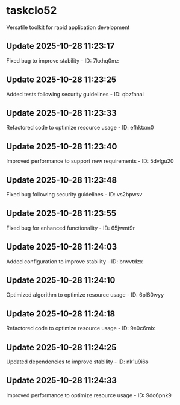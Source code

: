 # taskclo52
Versatile toolkit for rapid application development

## Update 2025-10-28 11:23:17
Fixed bug to improve stability - ID: 7kxhq0mz


## Update 2025-10-28 11:23:25
Added tests following security guidelines - ID: qbzfanai


## Update 2025-10-28 11:23:33
Refactored code to optimize resource usage - ID: efhktxm0


## Update 2025-10-28 11:23:40
Improved performance to support new requirements - ID: 5dvlgu20


## Update 2025-10-28 11:23:48
Fixed bug following security guidelines - ID: vs2bpwsv


## Update 2025-10-28 11:23:55
Fixed bug for enhanced functionality - ID: 65jwmt9r


## Update 2025-10-28 11:24:03
Added configuration to improve stability - ID: brwvtdzx


## Update 2025-10-28 11:24:10
Optimized algorithm to optimize resource usage - ID: 6pl80wyy


## Update 2025-10-28 11:24:18
Refactored code to optimize resource usage - ID: 9e0c6mix


## Update 2025-10-28 11:24:25
Updated dependencies to improve stability - ID: nk1u9i6s


## Update 2025-10-28 11:24:33
Improved performance to optimize resource usage - ID: 9do6pnk9


